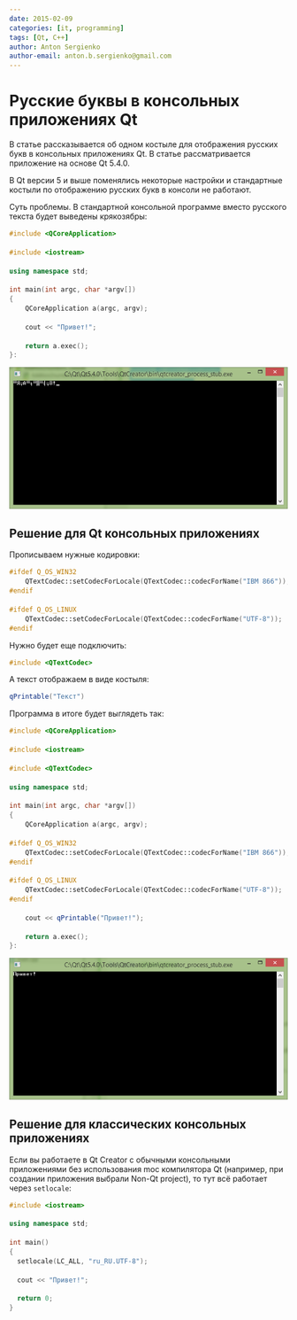 ```yaml
---
date: 2015-02-09
categories: [it, programming]
tags: [Qt, C++]
author: Anton Sergienko
author-email: anton.b.sergienko@gmail.com
---
```


# Русские буквы в консольных приложениях Qt

В статье рассказывается об одном костыле для отображения русских букв в консольных приложениях Qt. В статье рассматривается приложение на основе Qt 5.4.0.

В Qt версии 5 и выше поменялись некоторые настройки и стандартные костыли по отображению русских букв в консоли не работают.

Суть проблемы. В стандартной консольной программе вместо русского текста будет выведены крякозябры:

```cpp
#include <QCoreApplication>

#include <iostream>

using namespace std;

int main(int argc, char *argv[])
{
    QCoreApplication a(argc, argv);

    cout << "Привет!";

    return a.exec();
}:
```

![Проблема с кодировкой](img/error.png)

## Решение для Qt консольных приложениях

Прописываем нужные кодировки:

```cpp
#ifdef Q_OS_WIN32
    QTextCodec::setCodecForLocale(QTextCodec::codecForName("IBM 866"));
#endif

#ifdef Q_OS_LINUX
    QTextCodec::setCodecForLocale(QTextCodec::codecForName("UTF-8"));
#endif
```

Нужно будет еще подключить:

```cpp
#include <QTextCodec>
```

А текст отображаем в виде костыля:

```cpp
qPrintable("Текст")
```

Программа в итоге будет выглядеть так:

```cpp
#include <QCoreApplication>

#include <iostream>

#include <QTextCodec>

using namespace std;

int main(int argc, char *argv[])
{
    QCoreApplication a(argc, argv);

#ifdef Q_OS_WIN32
    QTextCodec::setCodecForLocale(QTextCodec::codecForName("IBM 866"));
#endif

#ifdef Q_OS_LINUX
    QTextCodec::setCodecForLocale(QTextCodec::codecForName("UTF-8"));
#endif

    cout << qPrintable("Привет!");

    return a.exec();
}:

```

![Запущенное приложение](img/run.png)

## Решение для классических консольных приложениях

Если вы работаете в Qt Creator с обычными консольными приложениями без использования moc компилятора Qt (например, при создании приложения выбрали Non-Qt project), то тут всё работает через `setlocale`:

```cpp
#include <iostream>

using namespace std;

int main()
{
  setlocale(LC_ALL, "ru_RU.UTF-8");

  cout << "Привет!";

  return 0;
}
```
